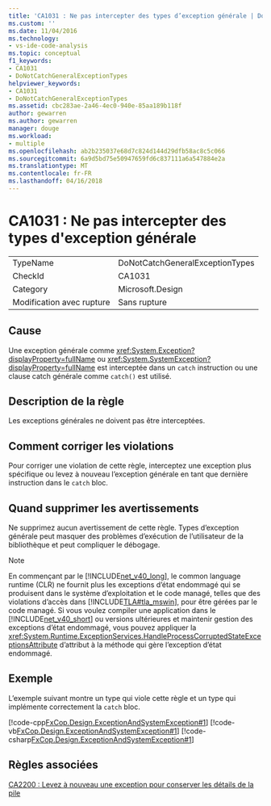 ```yaml
---
title: 'CA1031 : Ne pas intercepter des types d’exception générale | Documents Microsoft'
ms.custom: ''
ms.date: 11/04/2016
ms.technology:
- vs-ide-code-analysis
ms.topic: conceptual
f1_keywords:
- CA1031
- DoNotCatchGeneralExceptionTypes
helpviewer_keywords:
- CA1031
- DoNotCatchGeneralExceptionTypes
ms.assetid: cbc283ae-2a46-4ec0-940e-85aa189b118f
author: gewarren
ms.author: gewarren
manager: douge
ms.workload:
- multiple
ms.openlocfilehash: ab2b235037e68d7c824d144d29dfb58ac8c5c066
ms.sourcegitcommit: 6a9d5bd75e50947659fd6c837111a6a547884e2a
ms.translationtype: MT
ms.contentlocale: fr-FR
ms.lasthandoff: 04/16/2018
---
```

# <a name="ca1031-do-not-catch-general-exception-types"></a>CA1031 : Ne pas intercepter des types d'exception générale
|||  
|-|-|  
|TypeName|DoNotCatchGeneralExceptionTypes|  
|CheckId|CA1031|  
|Category|Microsoft.Design|  
|Modification avec rupture|Sans rupture|  
  
## <a name="cause"></a>Cause  
 Une exception générale comme <xref:System.Exception?displayProperty=fullName> ou <xref:System.SystemException?displayProperty=fullName> est interceptée dans un `catch` instruction ou une clause catch générale comme `catch()` est utilisé.  
  
## <a name="rule-description"></a>Description de la règle  
 Les exceptions générales ne doivent pas être interceptées.  
  
## <a name="how-to-fix-violations"></a>Comment corriger les violations  
 Pour corriger une violation de cette règle, interceptez une exception plus spécifique ou levez à nouveau l’exception générale en tant que dernière instruction dans le `catch` bloc.  
  
## <a name="when-to-suppress-warnings"></a>Quand supprimer les avertissements  
 Ne supprimez aucun avertissement de cette règle. Types d’exception générale peut masquer des problèmes d’exécution de l’utilisateur de la bibliothèque et peut compliquer le débogage.  
  
> [!NOTE]
>  En commençant par le [!INCLUDE[net_v40_long](../code-quality/includes/net_v40_long_md.md)], le common language runtime (CLR) ne fournit plus les exceptions d’état endommagé qui se produisent dans le système d’exploitation et le code managé, telles que des violations d’accès dans [!INCLUDE[TLA#tla_mswin](../code-quality/includes/tlasharptla_mswin_md.md)], pour être gérées par le code managé. Si vous voulez compiler une application dans le [!INCLUDE[net_v40_short](../code-quality/includes/net_v40_short_md.md)] ou versions ultérieures et maintenir gestion des exceptions d’état endommagé, vous pouvez appliquer la <xref:System.Runtime.ExceptionServices.HandleProcessCorruptedStateExceptionsAttribute> d’attribut à la méthode qui gère l’exception d’état endommagé.  
  
## <a name="example"></a>Exemple  
 L’exemple suivant montre un type qui viole cette règle et un type qui implémente correctement la `catch` bloc.  
  
 [!code-cpp[FxCop.Design.ExceptionAndSystemException#1](../code-quality/codesnippet/CPP/ca1031-do-not-catch-general-exception-types_1.cpp)]
 [!code-vb[FxCop.Design.ExceptionAndSystemException#1](../code-quality/codesnippet/VisualBasic/ca1031-do-not-catch-general-exception-types_1.vb)]
 [!code-csharp[FxCop.Design.ExceptionAndSystemException#1](../code-quality/codesnippet/CSharp/ca1031-do-not-catch-general-exception-types_1.cs)]  
  
## <a name="related-rules"></a>Règles associées  
 [CA2200 : Levez à nouveau une exception pour conserver les détails de la pile](../code-quality/ca2200-rethrow-to-preserve-stack-details.md)